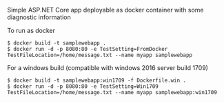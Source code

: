 Simple ASP.NET Core app deployable as docker container with some diagnostic information

To run as docker
```
$ docker build -t samplewebapp .
$ docker run -d -p 8080:80 -e TestSetting=FromDocker TestFileLocation=/home/message.txt --name myapp samplewebapp
```

For a windows build (compatible with windows 2016 server build 1709)
```
$ docker build -t samplewebapp:win1709 -f Dockerfile.win .
$ docker run -d -p 8080:80 -e TestSetting=Win1709 TestFileLocation=/home/message.txt --name myapp samplewebapp:win1709
```
